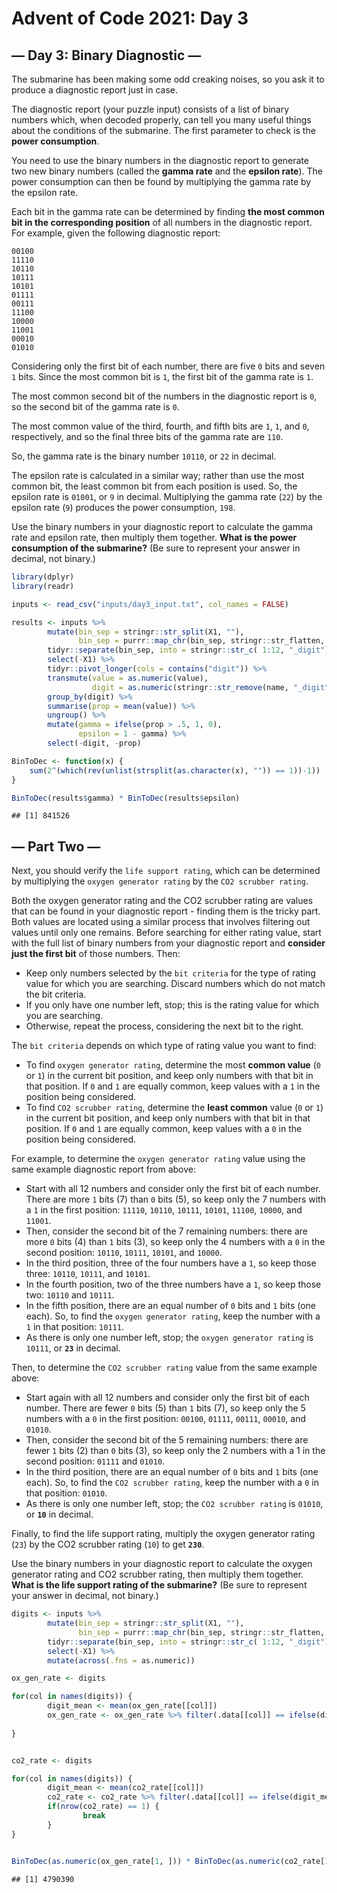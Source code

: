 Advent of Code 2021: Day 3
================

## **— Day 3: Binary Diagnostic —**

The submarine has been making some odd creaking noises, so you ask it to
produce a diagnostic report just in case.

The diagnostic report (your puzzle input) consists of a list of binary
numbers which, when decoded properly, can tell you many useful things
about the conditions of the submarine. The first parameter to check is
the **power consumption**.

You need to use the binary numbers in the diagnostic report to generate
two new binary numbers (called the **gamma rate** and the **epsilon
rate**). The power consumption can then be found by multiplying the
gamma rate by the epsilon rate.

Each bit in the gamma rate can be determined by finding **the most
common bit in the corresponding position** of all numbers in the
diagnostic report. For example, given the following diagnostic report:

    00100
    11110
    10110
    10111
    10101
    01111
    00111
    11100
    10000
    11001
    00010
    01010

Considering only the first bit of each number, there are five `0` bits
and seven `1` bits. Since the most common bit is `1`, the first bit of
the gamma rate is `1`.

The most common second bit of the numbers in the diagnostic report is
`0`, so the second bit of the gamma rate is `0`.

The most common value of the third, fourth, and fifth bits are `1`, `1`,
and `0`, respectively, and so the final three bits of the gamma rate are
`110`.

So, the gamma rate is the binary number `10110`, or `22` in decimal.

The epsilon rate is calculated in a similar way; rather than use the
most common bit, the least common bit from each position is used. So,
the epsilon rate is `01001`, or `9` in decimal. Multiplying the gamma
rate (`22`) by the epsilon rate (`9`) produces the power consumption,
`198`.

Use the binary numbers in your diagnostic report to calculate the gamma
rate and epsilon rate, then multiply them together. **What is the power
consumption of the submarine?** (Be sure to represent your answer in
decimal, not binary.)

``` r
library(dplyr)
library(readr)

inputs <- read_csv("inputs/day3_input.txt", col_names = FALSE) 

results <- inputs %>% 
        mutate(bin_sep = stringr::str_split(X1, ""),
               bin_sep = purrr::map_chr(bin_sep, stringr::str_flatten, collapse = " ")) %>% 
        tidyr::separate(bin_sep, into = stringr::str_c( 1:12, "_digit")) %>% 
        select(-X1) %>% 
        tidyr::pivot_longer(cols = contains("digit")) %>% 
        transmute(value = as.numeric(value), 
                  digit = as.numeric(stringr::str_remove(name, "_digit"))) %>% 
        group_by(digit) %>% 
        summarise(prop = mean(value)) %>% 
        ungroup() %>% 
        mutate(gamma = ifelse(prop > .5, 1, 0), 
               epsilon = 1 - gamma) %>% 
        select(-digit, -prop)

BinToDec <- function(x) {
    sum(2^(which(rev(unlist(strsplit(as.character(x), "")) == 1))-1))
}

BinToDec(results$gamma) * BinToDec(results$epsilon)
```

    ## [1] 841526

## **— Part Two —**

Next, you should verify the `life support rating`, which can be
determined by multiplying the `oxygen generator rating` by the
`CO2 scrubber rating`.

Both the oxygen generator rating and the CO2 scrubber rating are values
that can be found in your diagnostic report - finding them is the tricky
part. Both values are located using a similar process that involves
filtering out values until only one remains. Before searching for either
rating value, start with the full list of binary numbers from your
diagnostic report and **consider just the first bit** of those numbers.
Then:

-   Keep only numbers selected by the `bit criteria` for the type of
    rating value for which you are searching. Discard numbers which do
    not match the bit criteria.
-   If you only have one number left, stop; this is the rating value for
    which you are searching.
-   Otherwise, repeat the process, considering the next bit to the
    right.

The `bit criteria` depends on which type of rating value you want to
find:

-   To find `oxygen generator rating`, determine the most **common
    value** (`0` or `1`) in the current bit position, and keep only
    numbers with that bit in that position. If `0` and `1` are equally
    common, keep values with a `1` in the position being considered.
-   To find `CO2 scrubber rating`, determine the **least common** value
    (`0` or `1`) in the current bit position, and keep only numbers with
    that bit in that position. If `0` and `1` are equally common, keep
    values with a `0` in the position being considered.

For example, to determine the `oxygen generator rating` value using the
same example diagnostic report from above:

-   Start with all 12 numbers and consider only the first bit of each
    number. There are more `1` bits (7) than `0` bits (5), so keep only
    the 7 numbers with a `1` in the first position: `11110`, `10110`,
    `10111`, `10101`, `11100`, `10000`, and `11001`.
-   Then, consider the second bit of the 7 remaining numbers: there are
    more `0` bits (4) than `1` bits (3), so keep only the 4 numbers with
    a `0` in the second position: `10110`, `10111`, `10101`, and
    `10000`.
-   In the third position, three of the four numbers have a `1`, so keep
    those three: `10110`, `10111`, and `10101`.
-   In the fourth position, two of the three numbers have a `1`, so keep
    those two: `10110` and `10111`.
-   In the fifth position, there are an equal number of `0` bits and `1`
    bits (one each). So, to find the `oxygen generator rating`, keep the
    number with a `1` in that position: `10111`.
-   As there is only one number left, stop; the
    `oxygen generator rating` is `10111`, or **`23`** in decimal.

Then, to determine the `CO2 scrubber rating` value from the same example
above:

-   Start again with all 12 numbers and consider only the first bit of
    each number. There are fewer `0` bits (5) than `1` bits (7), so keep
    only the 5 numbers with a `0` in the first position: `00100`,
    `01111`, `00111`, `00010`, and `01010`.
-   Then, consider the second bit of the 5 remaining numbers: there are
    fewer `1` bits (2) than `0` bits (3), so keep only the 2 numbers
    with a 1 in the second position: `01111` and `01010`.
-   In the third position, there are an equal number of `0` bits and `1`
    bits (one each). So, to find the `CO2 scrubber rating`, keep the
    number with a `0` in that position: `01010`.
-   As there is only one number left, stop; the `CO2 scrubber rating` is
    `01010`, or **`10`** in decimal.

Finally, to find the life support rating, multiply the oxygen generator
rating (`23`) by the CO2 scrubber rating (`10`) to get **`230`**.

Use the binary numbers in your diagnostic report to calculate the oxygen
generator rating and CO2 scrubber rating, then multiply them together.
**What is the life support rating of the submarine?** (Be sure to
represent your answer in decimal, not binary.)

``` r
digits <- inputs %>% 
        mutate(bin_sep = stringr::str_split(X1, ""),
               bin_sep = purrr::map_chr(bin_sep, stringr::str_flatten, collapse = " ")) %>% 
        tidyr::separate(bin_sep, into = stringr::str_c( 1:12, "_digit")) %>% 
        select(-X1) %>% 
        mutate(across(.fns = as.numeric))

ox_gen_rate <- digits

for(col in names(digits)) {
        digit_mean <- mean(ox_gen_rate[[col]])
        ox_gen_rate <- ox_gen_rate %>% filter(.data[[col]] == ifelse(digit_mean >= .5, 1, 0))
        
}


co2_rate <- digits

for(col in names(digits)) {
        digit_mean <- mean(co2_rate[[col]])
        co2_rate <- co2_rate %>% filter(.data[[col]] == ifelse(digit_mean >= .5, 0, 1))
        if(nrow(co2_rate) == 1) {
                break
        }
}


BinToDec(as.numeric(ox_gen_rate[1, ])) * BinToDec(as.numeric(co2_rate[1, ]))
```

    ## [1] 4790390
